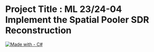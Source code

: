 # Project Title : ML 23/24-04 Implement the Spatial Pooler SDR Reconstruction
[![Made with - C#](https://img.shields.io/badge/Made_with-C%23-2ea44f?logo=C%23)](https://)

